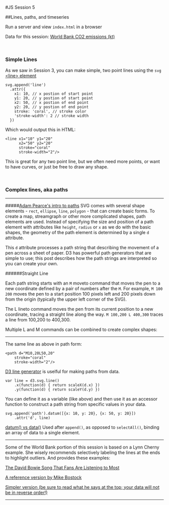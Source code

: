#JS Session 5

##Lines, paths, and timeseries

Run a server and view `index.html` in a browser

Data for this session: [World Bank CO2 emissions (kt)](http://data.worldbank.org/indicator/EN.ATM.CO2E.KT?page=6)

<br>

### Simple Lines

As we saw in Session 3, you can make simple, two point lines using the `svg` [&#60;line&#62; element](https://developer.mozilla.org/en-US/docs/Web/SVG/Element/line)

	svg.append('line')
	  .attr({
	    x1: 10, // x postion of start point
	    y1: 20, // y postion of start point
	    x2: 50, // x postion of end point
	    y2: 20, // y postion of end point
	    stroke: 'coral', // stroke color
	    'stroke-width': 2 // stroke width
	  })

Which would output this in HTML:

    <line x1="10" y1="20" 
          x2="50" y2="20" 
          stroke="coral" 
          stroke-width="2"/>

This is great for any two point line, but we often need more points, or want to have curves, or just be free to draw any shape.

<br>

### Complex lines, aka paths

----------------
#####[Adam Pearce's intro to paths](http://roadtolarissa.com/blog/2015/02/22/svg-path-strings/)
SVG comes with several shape elements - `rect`, `ellipse`, `line`, `polygon` - that can create basic forms. To create a map, streamgraph or other more complicated shapes, path elements are used. Instead of specifying the size and position of a path element with attributes like `height`, `radius` or `x` as we do with the basic shapes, the geometry of the path element is determined by a single `d` attribute.

This `d` attribute processes a path string that describing the movement of a pen across a sheet of paper. D3 has powerful path generators that are simple to use; this post describes how the path strings are interpreted so you can create your own.

######Straight Line

Each path string starts with an `M` moveto command that moves the pen to a new coordinate defined by a pair of numbers after the `M`. For example, `M 100 200` moves the pen to a start position 100 pixels left and 200 pixels down from the origin (typically the upper left corner of the SVG).

The L lineto command moves the pen from its current position to a new coordinate, tracing a straight line along the way. `M 100,200 L 400,300` traces a line from 100,200 to 400,300.

Multiple L and M commands can be combined to create complex shapes:

----------------


The same line as above in path form:

	<path d="M10,20L50,20"
		stroke="coral" 
    	stroke-width="2"/>
    	
    	

[D3 line generator](https://github.com/mbostock/d3/wiki/SVG-Shapes#_line) is uselful for making paths from data.
	
	var line = d3.svg.line()
	    .x(function(d) { return scaleX(d.x) })
	    .y(function(d) { return scaleY(d.y) })

You can define it as a variable (like above) and then use it as an accessor function to construct a path string from specific values in your data.

	svg.append('path').datum([{x: 10, y: 20}, {x: 50, y: 20}])
    	.attr('d', line)
    	
[datum() vs data()](https://github.com/mbostock/d3/wiki/Selections#datum) Used after `append()`, as opposed to `selectAll()`, binding an array of data to a single element.

----------------
Some of the World Bank portion of this session is based on a Lynn Cherny example. She wisely recommends selectively labeling the lines at the ends to highlight outliers. And provides these examples:

[The David Bowie Song That Fans Are Listening to Most](http://www.nytimes.com/interactive/2016/01/12/upshot/david-bowie-songs-that-fans-are-listening-most-heroes-starman-major-tom.html)

[A reference version by Mike Bostock](http://bl.ocks.org/mbostock/3884955)

[Simpler version (be sure to read what he says at the top; your data will not be in reverse order!)](http://bl.ocks.org/d3noob/8603837)

----------------